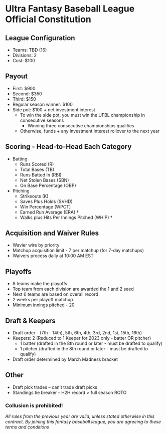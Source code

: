 # Ultra Fantasy Baseball League Official Constitution

## League Configuration
* Teams: TBD (16)	
* Divisions: 2	
* Cost: $100	

## Payout
* First: $900
* Second: $350
* Third: $150
* Regular season winner: $100
* Side pot: $100 + net investment interest
  * To win the side pot, you must win the UFBL championship in consecutive seasons
    * Winning three consecutive championships qualifies
  * Otherwise, funds + any investment interest rollover to the next year

## Scoring - Head-to-Head Each Category
* Batting
  * Runs Scored (R)
  * Total Bases (TB) 
  * Runs Batted In (RBI)
  * Net Stolen Bases (SBN)  
  * On Base Percentage (OBP)
* Pitching
  * Strikeouts (K)
  * Saves Plus Holds (SVHD)
  * Win Percentage (WPCT)
  * Earned Run Average (ERA) †
  * Walks plus Hits Per Innings Pitched (WHIP) † 

## Acquisition and Waiver Rules
* Wavier wire by priority
* Matchup acquisition limit - 7 per matchup (for 7-day matchups)
* Waivers process daily at 10:00 AM EST

## Playoffs
* 8 teams make the playoffs	
* Top team from each division are awarded the 1 and 2 seed
* Next 6 teams are based on overall record
* 2 weeks per playoff matchup
* Minimum innings pitched - 20

## Draft & Keepers
* Draft order - (7th - 14th), 5th, 6th, 4th, 3rd, 2nd, 1st, 15th, 16th) 
* Keepers: 2 (Reduced to 1 Keeper for 2023 only - batter OR pitcher)
  * 1 batter (drafted in the 8th round or later - must be drafted to qualify)
  * 1 pitcher (drafted in the 8th round or later - must be drafted to qualify)
* Draft order determined by March Madness bracket

## Other
* Draft pick trades – can’t trade draft picks
* Standings tie breaker - H2H record > full season ROTO

### Collusion is prohibited! 
*All rules from the previous year are valid, unless stated otherwise in this contract. By joining this fantasy baseball league, you are agreeing to these terms and conditions*
